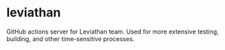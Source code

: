 # leviathan
GitHub actions server for Leviathan team. Used for more extensive testing, building, and other time-sensitive processes.


